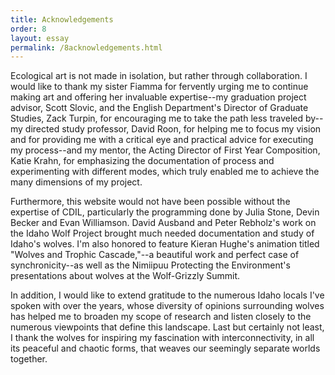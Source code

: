 ```yaml
---
title: Acknowledgements
order: 8
layout: essay
permalink: /8acknowledgements.html
---
```


Ecological art is not made in isolation, but rather through collaboration. I would like to thank my sister Fiamma for fervently urging me to continue making art and offering her invaluable expertise--my graduation project advisor, Scott Slovic, and the English Department's Director of Graduate Studies, Zack Turpin, for encouraging me to take the path less traveled by--my directed study professor, David Roon, for helping me to focus my vision and for providing me with a critical eye and practical advice for executing my process--and my mentor, the Acting Director of First Year Composition, Katie Krahn, for emphasizing the documentation of process and experimenting with different modes, which truly enabled me to achieve the many dimensions of my project.

Furthermore, this website would not have been possible without the expertise of CDIL, particularly the programming done by Julia Stone, Devin Becker and Evan Williamson. David Ausband and Peter Rebholz's work on the Idaho Wolf Project brought much needed documentation and study of Idaho's wolves. I'm also honored to feature Kieran Hughe's animation titled "Wolves and Trophic Cascade,"--a beautiful work and perfect case of synchronicity--as well as the Nimiipuu Protecting the Environment's presentations about wolves at the Wolf-Grizzly Summit.

In addition, I would like to extend gratitude to the numerous Idaho locals I've spoken with over the years, whose diversity of opinions surrounding wolves has helped me to broaden my scope of research and listen closely to the numerous viewpoints that define this landscape. Last but certainly not least, I thank the wolves for inspiring my fascination with interconnectivity, in all its peaceful and chaotic forms, that weaves our seemingly separate worlds together.